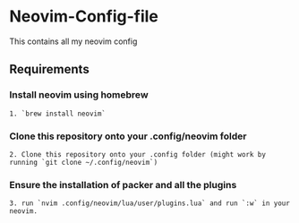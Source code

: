 # Neovim-Config-file
This contains all my neovim config

## Requirements

### Install neovim using homebrew 
    1. `brew install neovim`
    
### Clone this repository onto your .config/neovim folder 
    2. Clone this repository onto your .config folder (might work by running `git clone ~/.config/neovim`)
    
### Ensure the installation of packer and all the plugins
    3. run `nvim .config/neovim/lua/user/plugins.lua` and run `:w` in your neovim.
